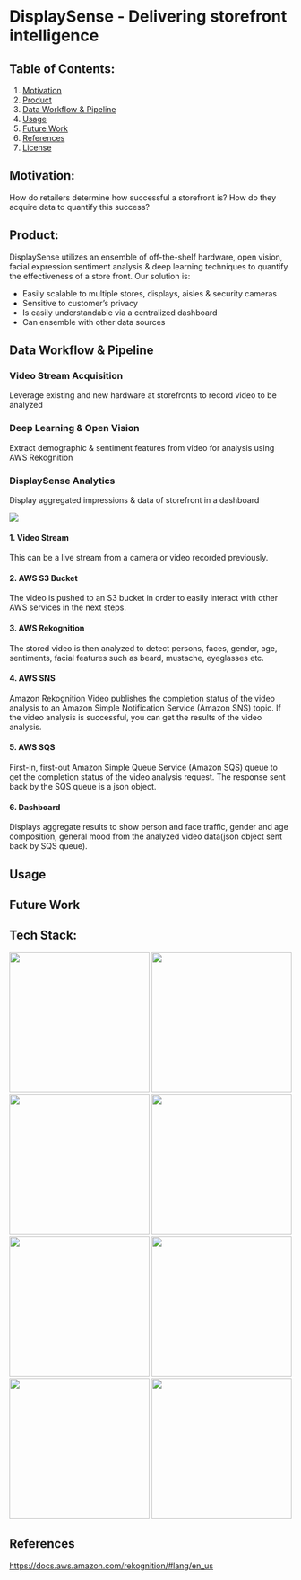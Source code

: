 # DisplaySense - Delivering storefront intelligence

## Table of Contents:
1. [Motivation](#motivation)
2. [Product](#product)
3. [Data Workflow & Pipeline](#data-workflow-&-pipeline)
4. [Usage](#usage)
5. [Future Work](#future-work)
6. [References](#references)
7. [License](https://github.com/drunkONdata/storefront_analytics/blob/master/LICENSE)

## Motivation:
How do retailers determine how successful a storefront is? How do they acquire data to quantify this success? 

## Product:
DisplaySense utilizes an ensemble of off-the-shelf hardware, open vision, facial expression sentiment analysis & deep learning techniques to quantify the effectiveness of a store front. Our solution is:
* Easily scalable to multiple stores, displays, aisles & security cameras
* Sensitive to customer’s privacy
* Is easily understandable via a centralized dashboard
* Can ensemble with other data sources

## Data Workflow & Pipeline

### Video Stream Acquisition
Leverage existing and new hardware at storefronts to record video to be analyzed

### Deep Learning & Open Vision
Extract demographic & sentiment features from video for analysis using AWS Rekognition

### DisplaySense Analytics
Display aggregated impressions & data of storefront in a dashboard

![](https://i.imgur.com/d7tk2dS.png)

#### 1. Video Stream
This can be a live stream from a camera or video recorded previously.

#### 2. AWS S3 Bucket
The video is pushed to an S3 bucket in order to easily interact with other AWS services in the next steps.

#### 3. AWS Rekognition
The stored video is then analyzed to detect persons, faces, gender, age, sentiments, facial features such as beard, mustache, eyeglasses etc.

#### 4. AWS SNS
Amazon Rekognition Video publishes the completion status of the video analysis to an Amazon Simple Notification Service (Amazon SNS) topic. If the video analysis is successful, you can get the results of the video analysis.

#### 5. AWS SQS
First-in, first-out Amazon Simple Queue Service (Amazon SQS) queue to get the completion status of the video analysis request. The response sent back by the SQS queue is a json object.

#### 6. Dashboard
Displays aggregate results to show person and face traffic, gender and age composition, general mood from the analyzed video data(json object sent back by SQS queue).



## Usage



## Future Work


## Tech Stack:
<p align="center">
<img src="https://www.python.org/static/community_logos/python-logo-master-v3-TM.png" width="250">
<img src="https://upload.wikimedia.org/wikipedia/commons/1/1a/NumPy_logo.svg" width="250">
<img src="https://pandas.pydata.org/_static/pandas_logo.png" width="250">
<img src="https://cdn-images-1.medium.com/max/1600/1*AD9ZSLXKAhZ-_WomszsmPg.png" width="250">
<img src="https://camo.githubusercontent.com/630f51296667710aa4dd5959ec5cbc9c03bd48ac/687474703a2f2f7777772e6168612e696f2f6173736574732f6769746875622e37343333363932636162626661313332663334616462303334653739303966612e706e67" width="250">
<img src="http://flask.pocoo.org/static/logo/flask.png" width="250">
<img src="https://upload.wikimedia.org/wikipedia/commons/3/32/OpenCV_Logo_with_text_svg_version.svg" width="250">
<img src="https://blog.f1000.com/wp-content/uploads/2017/07/logo.png" width="250"> 
</p>


## References
https://docs.aws.amazon.com/rekognition/#lang/en_us

